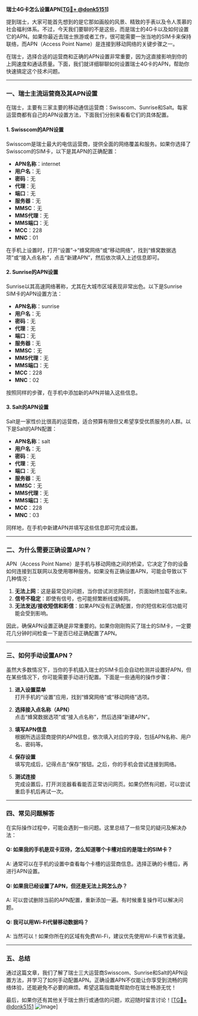 **瑞士4G卡怎么设置APN[[TG💪+ @donk5151](https://t.me/s/donk5151)]**

提到瑞士，大家可能首先想到的是它那如画般的风景、精致的手表以及令人羡慕的社会福利体系。不过，今天我们要聊的不是这些，而是瑞士的4G卡以及如何设置它的APN。如果你最近去瑞士旅游或者工作，很可能需要一张当地的SIM卡来保持联络，而APN（Access Point Name）是连接到移动网络的关键步骤之一。

在瑞士，选择合适的运营商和正确的APN设置非常重要，因为这直接影响到你的上网速度和通话质量。下面，我们就详细聊聊如何设置瑞士4G卡的APN，帮助你快速搞定这个技术问题。

---

### 一、瑞士主流运营商及其APN设置

在瑞士，主要有三家主要的移动通信运营商：Swisscom、Sunrise和Salt。每家运营商都有自己的APN设置方法，下面我们分别来看看它们的具体配置。

#### 1. Swisscom的APN设置
Swisscom是瑞士最大的电信运营商，提供全面的网络覆盖和服务。如果你选择了Swisscom的SIM卡，以下是其APN的正确配置：

- **APN名称**：internet
- **用户名**：无
- **密码**：无
- **代理**：无
- **端口**：无
- **服务器**：无
- **MMSC**：无
- **MMS代理**：无
- **MMS端口**：无
- **MCC**：228
- **MNC**：01

在手机上设置时，打开“设置”→“蜂窝网络”或“移动网络”，找到“蜂窝数据选项”或“接入点名称”，点击“新建APN”，然后依次填入上述信息即可。

#### 2. Sunrise的APN设置
Sunrise以其高速网络著称，尤其在大城市区域表现非常出色。以下是Sunrise SIM卡的APN设置方法：

- **APN名称**：sunrise
- **用户名**：无
- **密码**：无
- **代理**：无
- **端口**：无
- **服务器**：无
- **MMSC**：无
- **MMS代理**：无
- **MMS端口**：无
- **MCC**：228
- **MNC**：02

按照同样的步骤，在手机中添加新的APN并输入这些信息。

#### 3. Salt的APN设置
Salt是一家性价比很高的运营商，适合预算有限但又希望享受优质服务的人群。以下是Salt的APN配置：

- **APN名称**：salt
- **用户名**：无
- **密码**：无
- **代理**：无
- **端口**：无
- **服务器**：无
- **MMSC**：无
- **MMS代理**：无
- **MMS端口**：无
- **MCC**：228
- **MNC**：03

同样地，在手机中新建APN并填写这些信息即可完成设置。

---

### 二、为什么需要正确设置APN？

APN（Access Point Name）是手机与移动网络之间的桥梁，它决定了你的设备如何连接到互联网以及使用哪种服务。如果没有正确设置APN，可能会导致以下几种情况：

1. **无法上网**：这是最常见的问题，当你尝试浏览网页时，页面始终加载不出来。
2. **信号不稳定**：即使有信号，也可能频繁断线或掉网。
3. **无法发送/接收短信和彩信**：如果APN没有正确配置，你的短信和彩信功能可能会受到影响。

因此，确保APN设置正确是非常重要的。如果你刚刚购买了瑞士的SIM卡，一定要花几分钟时间检查一下是否已经正确配置了APN。

---

### 三、如何手动设置APN？

虽然大多数情况下，当你的手机插入瑞士的SIM卡后会自动检测并设置好APN，但在某些情况下，你可能需要手动进行配置。下面是一些通用的操作步骤：

1. **进入设置菜单**  
   打开手机的“设置”应用，找到“蜂窝网络”或“移动网络”选项。

2. **选择接入点名称（APN）**  
   点击“蜂窝数据选项”或“接入点名称”，然后选择“新建APN”。

3. **填写APN信息**  
   根据所选运营商提供的APN信息，依次填入对应的字段，包括APN名称、用户名、密码等。

4. **保存设置**  
   填写完成后，记得点击“保存”按钮。之后，你的手机会尝试连接到网络。

5. **测试连接**  
   完成设置后，打开浏览器看看能否正常访问网页。如果仍然有问题，可以尝试重启手机后再试一次。

---

### 四、常见问题解答

在实际操作过程中，可能会遇到一些问题。这里总结了一些常见的疑问及解决办法：

#### Q: 如果我的手机是双卡双待，怎么知道哪个卡槽对应的是瑞士的SIM卡？
A: 通常可以在手机的设置中查看每个卡槽的运营商信息。选择正确的卡槽后，再进行APN设置。

#### Q: 如果我已经设置了APN，但还是无法上网怎么办？
A: 可以尝试删除当前的APN配置，重新添加一遍。有时候重复操作可以解决问题。

#### Q: 我可以用Wi-Fi代替移动数据吗？
A: 当然可以！如果你所在的区域有免费Wi-Fi，建议优先使用Wi-Fi来节省流量。

---

### 五、总结

通过这篇文章，我们了解了瑞士三大运营商Swisscom、Sunrise和Salt的APN设置方法，并学习了如何手动配置APN。正确设置APN不仅能让你享受到流畅的网络体验，还能避免不必要的麻烦。希望这篇指南能帮助你在瑞士畅游无忧！

最后，如果你还有其他关于瑞士旅行或通信的问题，欢迎随时留言讨论！[[TG💪+ @donk5151](https://t.me/s/donk5151) ![Image](https://i.postimg.cc/rwNCRYN7/Snipaste-2025-04-30-17-27-05.png)]